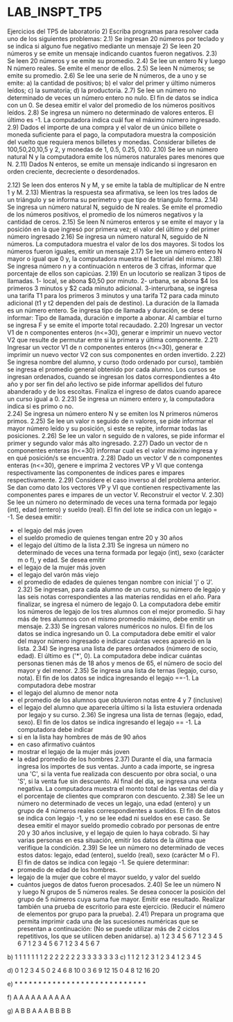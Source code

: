 # LAB_INSPT_TP5
Ejercicios del TP5 de laboratorio
2) Escriba programas para resolver cada uno de los siguientes problemas:
2.1) Se ingresan 20 números por teclado y se indica si alguno fue negativo mediante un mensaje
2) Se leen 20 números y se emite un mensaje indicando cuantos fueron negativos.
2.3) Se leen 20 números y se emite su promedio.
2.4) Se lee un entero N y luego N número reales. Se emite el menor de ellos.
2.5) Se leen N números; se emite su promedio.
2.6) Se lee una serie de N números, de a uno y se emite:
              a) la cantidad de positivos;
              b) el valor del primer y último números leídos; 
              c) la sumatoria; 
              d) la productoria. 
2.7) Se lee un número no determinado de veces un número entero no nulo. El fin de datos se indica con un 0. Se desea emitir el valor del promedio de los números positivos leídos.
2.8) Se ingresa un número no determinado de valores enteros. El último es -1. La computadora indica cuál fue el máximo número ingresado.
2.9) Dados el importe de una compra y el valor de un único billete o moneda suficiente para el pago, la computadora muestra la composición del vuelto que requiera menos billetes y monedas. Considerar billetes de 100,50,20,10,5 y 2, y monedas de 1, 0.5, 0.25, 0.10.
 2.10) Se lee un número natural N y la computadora emite los números naturales pares menores que N.
2.11) Dados N enteros, se emite un mensaje indicando si ingresaron en orden creciente, decreciente o desordenados.
 
2.12) Se leen dos enteros N y M, y se emite la tabla de multiplicar de N entre 1 y M. 
2.13) Mientras la respuesta sea afirmativa, se leen los tres lados de un triángulo y se informa su perímetro y que tipo de triangulo forma.
2.14) Se ingresa un número natural N, seguido de N reales. Se emite el promedio de los números positivos, el promedio de los números negativos y la cantidad de ceros. 
2.15) Se leen N números enteros y se emite el mayor y la posición en la que ingresó por primera vez; el valor del último y del primer número ingresado
2.16) Se ingresa un número natural N, seguido de N números. La computadora muestra el valor de los dos mayores. Si todos los números fueron iguales, emitir un mensaje
2.17) Se lee un número entero N mayor o igual que 0 y, la computadora muestra el factorial del mismo. 
2.18) Se ingresa número n y a continuación n enteros de 3 cifras, informar que porcentaje de ellos son capicúas.
2.19) En un locutorio se realizan 3 tipos de llamadas. 1- local, se abona $0,50 por minuto. 2- urbana, se abona $4 los primeros 3 minutos y $2 cada minuto adicional. 3-interurbana, se ingresa una tarifa T1 para los primeros 3 minutos y una tarifa T2 para cada minuto adicional (t1 y t2 dependen del país de destino). La duración de la llamada es un número entero. Se ingresa tipo de llamada y duración, se dese informar: Tipo de llamada, duración e importe a abonar. Al cambiar el turno se ingresa F y se emite el importe total recaudado.
2.20) Ingresar un vector V1 de n componentes enteros (n<=30), generar e imprimir un nuevo vector V2 que resulte de permutar entre si la primera y última componente.
2.21) Ingresar un vector V1 de n componentes enteros (n<=30), generar e imprimir un nuevo vector V2 con sus componentes en orden invertido.
2.22) Se ingresa nombre del alumno, y curso (todo ordenado por curso), también se ingresa el promedio general obtenido por cada alumno. Los cursos se ingresan ordenados, cuando se ingresan los datos correspondientes a 4to año y por ser fin del año lectivo se pide informar apellidos del futuro abanderado y de los escoltas. Finaliza el ingreso de datos cuando aparece un curso igual a 0.
2.23) Se ingresa un número entero y, la computadora indica si es primo o no.  
2.24) Se ingresa un número entero N y se emiten los N primeros números primos.
2.25) Se lee un valor n seguido de n valores, se pide informar el mayor número leído y su posición, si este se repite, informar todas las posiciones.
2.26) Se lee un valor n seguido de n valores, se pide informar el primer y segundo valor más alto ingresado.
2.27) Dado un vector de n componentes enteras (n<=30) informar cual es el valor máximo ingresa y en qué posición/s se encuentra.
2.28) Dado un vector V de n componentes enteras (n<=30), genere e imprima 2 vectores VP y VI que contenga respectivamente las componentes de índices pares e impares respectivamente.
2.29) Considere el caso inverso al del problema anterior. Se dan como dato los vectores VP y VI que contienen respectivamente las componentes pares e impares de un vector V. Reconstruir el vector V.
2.30) Se lee un número no determinado de veces una terna formada por legajo (int), edad (entero) y sueldo (real). El fin del lote se indica con un legajo = -1. Se desea emitir: 
- el legajo del más joven
- el sueldo promedio de quienes tengan entre 20 y 30 años
- el legajo del último de la lista
2.31) Se ingresa un número no determinado de veces una terna formada por legajo (int), sexo (carácter m o f), y edad. Se desea emitir 
- el legajo de la mujer más joven
- el legajo del varón más viejo
- el promedio de edades de quienes tengan nombre con inicial 'j' o ‘J’.
2.32) Se ingresan, para cada alumno de un curso, su número de legajo y las seis notas correspondientes a las materias rendidas en el año. Para finalizar, se ingresa el número de legajo 0. 
La computadora debe emitir los números de legajo de los tres alumnos con el mejor promedio. Si hay más de tres alumnos con el mismo promedio máximo, debe emitir un mensaje. 
2.33) Se ingresan valores numéricos no nulos. El fin de los datos se indica ingresando un 0. La computadora debe emitir el valor del mayor número ingresado e indicar cuántas veces apareció en la lista. 
2.34) Se ingresa una lista de pares ordenados (número de socio, edad). El último es ('*', 0). La computadora debe indicar cuántas personas tienen más de 18 años y menos de 65, el número de socio del mayor y del menor. 
2.35) Se ingresa una lista de ternas (legajo, curso, nota). El fin de los datos se indica ingresando el legajo ==-1. La computadora debe mostrar 
- el legajo del alumno de menor nota
- el promedio de los alumnos que obtuvieron notas entre 4 y 7 (inclusive)
- el legajo del alumno que aparecería último si la lista estuviera ordenada por legajo y su curso.
2.36) Se ingresa una lista de ternas (legajo, edad, sexo). El fin de los datos se indica ingresando el legajo == -1. La computadora debe indicar 
- si en la lista hay hombres de más de 90 años
- en caso afirmativo cuántos
- mostrar el legajo de la mujer más joven
- la edad promedio de los hombres 
2.37) Durante el día, una farmacia ingresa los importes de sus ventas. Junto a cada importe, se ingresa una 'C', si la venta fue realizada con descuento por obra social, o una 'S', si la venta fue sin descuento. Al final del día, se ingresa una venta negativa. La computadora muestra el monto total de las ventas del día y el porcentaje de clientes que compraron con descuento. 
2.38) Se lee un número no determinado de veces un legajo, una edad (entero) y un grupo de 4 números reales correspondientes a sueldos. El fin de datos se indica con legajo -1, y no se lee edad ni sueldos en ese caso. Se desea emitir el mayor sueldo promedio cobrado por personas de entre 20 y 30 años inclusive, y el legajo de quien lo haya cobrado. Si hay varias personas en esa situación, emitir los datos de la última que verifique la condición.
2.39) Se lee un número no determinado de veces estos datos: legajo, edad (entero), sueldo (real), sexo (carácter M o F). El fin de datos se indica con legajo  -1. Se quiere determinar: 
- promedio de edad de los hombres.                                  
- legajo de la mujer que cobre el mayor sueldo, y valor del sueldo                            
- cuántos juegos de datos fueron procesados.
2.40) Se lee un número N y luego N grupos de 5 números reales. Se desea conocer la posición del grupo de 5 números cuya suma fue mayor. Emitir ese resultado.
Realizar también una prueba de escritorio para este ejercicio. (Reducir el número de elementos por grupo para la prueba).
2.41) Prepara un programa que permita imprimir cada una de las sucesiones numéricas que se presentan a continuación: (No se puede utilizar más de 2 ciclos repetitivos, los que se utilicen deben anidarse).
a) 1 2 3 4 5 6 7 
    1 2 3 4 5 6 7
    1 2 3 4 5 6 7
    1 2 3 4 5 6 7


 b) 1 1 1 1 1 1 1
      2 2 2 2 2 2 2
      3 3 3 3 3 3 3
c) 1
    1 2 
    1 2 3 
    1 2 3 4
    1 2 3 4 5

d) 0 1 2 3 4 5 
    0 2 4 6 8 10
    0 3 6 9 12 15
    0 4 8 12 16 20

 e) * * * * * * *
      * * * * * * *
      * * * * * * *
      * * * * * * *

  f) A
     A A 
     A A A
     A A A A

g)  A
     B B
     A A A
     B B B B 
